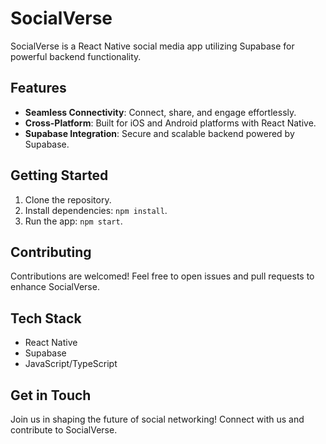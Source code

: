 # SocialVerse

SocialVerse is a React Native social media app utilizing Supabase for powerful backend functionality.

## Features

- **Seamless Connectivity**: Connect, share, and engage effortlessly.
- **Cross-Platform**: Built for iOS and Android platforms with React Native.
- **Supabase Integration**: Secure and scalable backend powered by Supabase.

## Getting Started

1. Clone the repository.
2. Install dependencies: `npm install`.
3. Run the app: `npm start`.

## Contributing

Contributions are welcomed! Feel free to open issues and pull requests to enhance SocialVerse.

## Tech Stack

- React Native
- Supabase
- JavaScript/TypeScript

## Get in Touch

Join us in shaping the future of social networking! Connect with us and contribute to SocialVerse.
